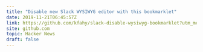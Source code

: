```yaml
---
title: "Disable new Slack WYSIWYG editor with this bookmarklet"
date: 2019-11-21T06:45:57Z
link: https://github.com/kfahy/slack-disable-wysiwyg-bookmarklet?utm_medium=RSS&utm_source=hune
site: github.com
topic: Hacker News
draft: false
---
```

